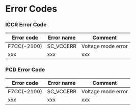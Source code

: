 # Error Codes

### ICCR Error Code


| Error code  |  Error name |  Comment |
| ----------- | ----------- | -------- |
| F7CC(-2100) | SC_VCCERR   |  Voltage mode error   |
| xxx         | xxx         | xxx      |

###  PCD Error Code

| Error code  |  Error name |  Comment |
| ----------- | ----------- | -------- |
| F7CC(-2100) | SC_VCCERR   |  Voltage mode error   |
| xxx         | xxx         | xxx      |
